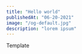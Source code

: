 ```yaml
---
title: "Hello world"
publishedAt: "06-20-2021"
image: "/og-default.jpg"
description: "lorem ipsum"
---
```


Template
